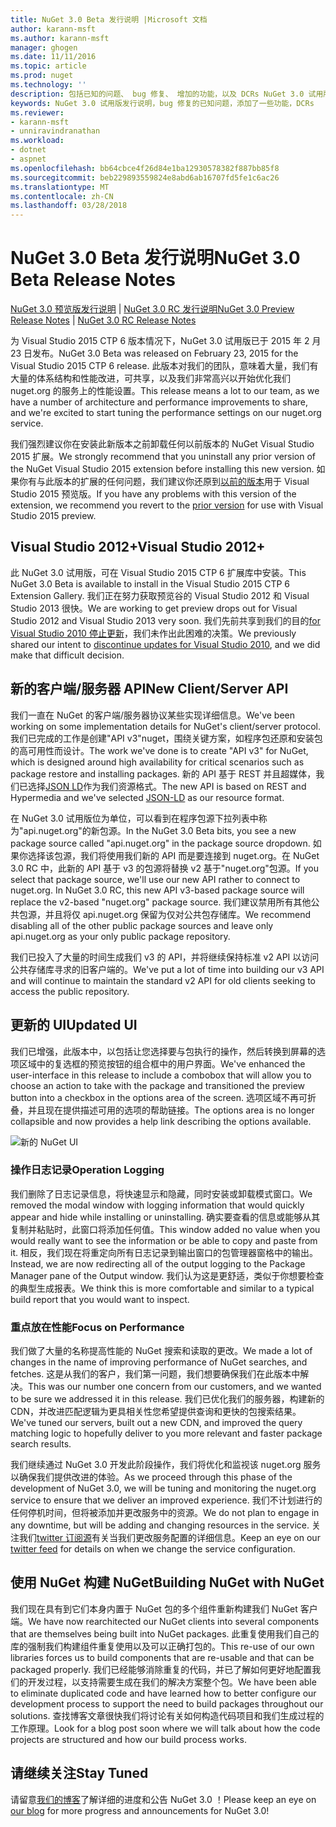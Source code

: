 ```yaml
---
title: NuGet 3.0 Beta 发行说明 |Microsoft 文档
author: karann-msft
ms.author: karann-msft
manager: ghogen
ms.date: 11/11/2016
ms.topic: article
ms.prod: nuget
ms.technology: ''
description: 包括已知的问题、 bug 修复、 增加的功能，以及 DCRs NuGet 3.0 试用版的发行说明。
keywords: NuGet 3.0 试用版发行说明，bug 修复的已知问题，添加了一些功能，DCRs
ms.reviewer:
- karann-msft
- unniravindranathan
ms.workload:
- dotnet
- aspnet
ms.openlocfilehash: bb64cbce4f26d84e1ba12930578382f887bb85f8
ms.sourcegitcommit: beb229893559824e8abd6ab16707fd5fe1c6ac26
ms.translationtype: MT
ms.contentlocale: zh-CN
ms.lasthandoff: 03/28/2018
---
```

# <a name="nuget-30-beta-release-notes"></a><span data-ttu-id="5c992-104">NuGet 3.0 Beta 发行说明</span><span class="sxs-lookup"><span data-stu-id="5c992-104">NuGet 3.0 Beta Release Notes</span></span>

<span data-ttu-id="5c992-105">[NuGet 3.0 预览版发行说明](../release-notes/nuget-3.0-preview.md) | [NuGet 3.0 RC 发行说明](../release-notes/nuget-3.0-rc.md)</span><span class="sxs-lookup"><span data-stu-id="5c992-105">[NuGet 3.0 Preview Release Notes](../release-notes/nuget-3.0-preview.md) | [NuGet 3.0 RC Release Notes](../release-notes/nuget-3.0-rc.md)</span></span>

<span data-ttu-id="5c992-106">为 Visual Studio 2015 CTP 6 版本情况下，NuGet 3.0 试用版已于 2015 年 2 月 23 日发布。</span><span class="sxs-lookup"><span data-stu-id="5c992-106">NuGet 3.0 Beta was released on February 23, 2015 for the Visual Studio 2015 CTP 6 release.</span></span> <span data-ttu-id="5c992-107">此版本对我们的团队，意味着大量，我们有大量的体系结构和性能改进，可共享，以及我们非常高兴以开始优化我们 nuget.org 的服务上的性能设置。</span><span class="sxs-lookup"><span data-stu-id="5c992-107">This release means a lot to our team, as we have a number of architecture and performance improvements to share, and we're excited to start tuning the performance settings on our nuget.org service.</span></span>

<span data-ttu-id="5c992-108">我们强烈建议你在安装此新版本之前卸载任何以前版本的 NuGet Visual Studio 2015 扩展。</span><span class="sxs-lookup"><span data-stu-id="5c992-108">We strongly recommend that you uninstall any prior version of the NuGet Visual Studio 2015 extension before installing this new version.</span></span>  <span data-ttu-id="5c992-109">如果你有与此版本的扩展的任何问题，我们建议你还原到[以前的版本](http://nuget.codeplex.com/downloads/get/909582)用于 Visual Studio 2015 预览版。</span><span class="sxs-lookup"><span data-stu-id="5c992-109">If you have any problems with this version of the extension, we recommend you revert to the [prior version](http://nuget.codeplex.com/downloads/get/909582) for use with Visual Studio 2015 preview.</span></span>

## <a name="visual-studio-2012"></a><span data-ttu-id="5c992-110">Visual Studio 2012+</span><span class="sxs-lookup"><span data-stu-id="5c992-110">Visual Studio 2012+</span></span>

<span data-ttu-id="5c992-111">此 NuGet 3.0 试用版，可在 Visual Studio 2015 CTP 6 扩展库中安装。</span><span class="sxs-lookup"><span data-stu-id="5c992-111">This NuGet 3.0 Beta is available to install in the Visual Studio 2015 CTP 6 Extension Gallery.</span></span> <span data-ttu-id="5c992-112">我们正在努力获取预览谷的 Visual Studio 2012 和 Visual Studio 2013 很快。</span><span class="sxs-lookup"><span data-stu-id="5c992-112">We are working to get preview drops out for Visual Studio 2012 and Visual Studio 2013 very soon.</span></span> <span data-ttu-id="5c992-113">我们先前共享到我们的目的[for Visual Studio 2010 停止更新](http://blog.nuget.org/20141002/visual-studio-2010.html)，我们未作出此困难的决策。</span><span class="sxs-lookup"><span data-stu-id="5c992-113">We previously shared our intent to [discontinue updates for Visual Studio 2010](http://blog.nuget.org/20141002/visual-studio-2010.html), and we did make that difficult decision.</span></span>

## <a name="new-clientserver-api"></a><span data-ttu-id="5c992-114">新的客户端/服务器 API</span><span class="sxs-lookup"><span data-stu-id="5c992-114">New Client/Server API</span></span>

<span data-ttu-id="5c992-115">我们一直在 NuGet 的客户端/服务器协议某些实现详细信息。</span><span class="sxs-lookup"><span data-stu-id="5c992-115">We've been working on some implementation details for NuGet's client/server protocol.</span></span> <span data-ttu-id="5c992-116">我们已完成的工作是创建"API v3"nuget，围绕关键方案，如程序包还原和安装包的高可用性而设计。</span><span class="sxs-lookup"><span data-stu-id="5c992-116">The work we've done is to create "API v3" for NuGet, which is designed around high availability for critical scenarios such as package restore and installing packages.</span></span> <span data-ttu-id="5c992-117">新的 API 基于 REST 并且超媒体，我们已选择[JSON LD](http://json-ld.org)作为我们资源格式。</span><span class="sxs-lookup"><span data-stu-id="5c992-117">The new API is based on REST and Hypermedia and we've selected [JSON-LD](http://json-ld.org) as our resource format.</span></span>

<span data-ttu-id="5c992-118">在 NuGet 3.0 试用版位为单位，可以看到在程序包源下拉列表中称为"api.nuget.org"的新包源。</span><span class="sxs-lookup"><span data-stu-id="5c992-118">In the NuGet 3.0 Beta bits, you see a new package source called "api.nuget.org" in the package source dropdown.</span></span>   <span data-ttu-id="5c992-119">如果你选择该包源，我们将使用我们新的 API 而是要连接到 nuget.org。在 NuGet 3.0 RC 中，此新的 API 基于 v3 的包源将替换 v2 基于"nuget.org"包源。</span><span class="sxs-lookup"><span data-stu-id="5c992-119">If you select that package source, we'll use our new API rather to connect to nuget.org. In NuGet 3.0 RC, this new API v3-based package source will replace the v2-based "nuget.org" package source.</span></span>  <span data-ttu-id="5c992-120">我们建议禁用所有其他公共包源，并且将仅 api.nuget.org 保留为仅对公共包存储库。</span><span class="sxs-lookup"><span data-stu-id="5c992-120">We recommend disabling all of the other public package sources and leave only api.nuget.org as your only public package repository.</span></span>

<span data-ttu-id="5c992-121">我们已投入了大量的时间生成我们 v3 的 API，并将继续保持标准 v2 API 以访问公共存储库寻求的旧客户端的。</span><span class="sxs-lookup"><span data-stu-id="5c992-121">We've put a lot of time into building our v3 API and will continue to maintain the standard v2 API for old clients seeking to access the public repository.</span></span>

## <a name="updated-ui"></a><span data-ttu-id="5c992-122">更新的 UI</span><span class="sxs-lookup"><span data-stu-id="5c992-122">Updated UI</span></span>

<span data-ttu-id="5c992-123">我们已增强，此版本中，以包括让您选择要与包执行的操作，然后转换到屏幕的选项区域中的复选框的预览按钮的组合框中的用户界面。</span><span class="sxs-lookup"><span data-stu-id="5c992-123">We've enhanced the user-interface in this release to include a combobox that will allow you to choose an action to take with the package and transitioned the preview button into a checkbox in the options area of the screen.</span></span>  <span data-ttu-id="5c992-124">选项区域不再可折叠，并且现在提供描述可用的选项的帮助链接。</span><span class="sxs-lookup"><span data-stu-id="5c992-124">The options area is no longer collapsible and now provides a help link describing the options available.</span></span>

![新的 NuGet UI](./media/NuGet-3.0-Beta/updated-ui.png)


### <a name="operation-logging"></a><span data-ttu-id="5c992-126">操作日志记录</span><span class="sxs-lookup"><span data-stu-id="5c992-126">Operation Logging</span></span>

<span data-ttu-id="5c992-127">我们删除了日志记录信息，将快速显示和隐藏，同时安装或卸载模式窗口。</span><span class="sxs-lookup"><span data-stu-id="5c992-127">We removed the modal window with logging information that would quickly appear and hide while installing or uninstalling.</span></span>  <span data-ttu-id="5c992-128">确实要查看的信息或能够从其复制并粘贴时，此窗口将添加任何值。</span><span class="sxs-lookup"><span data-stu-id="5c992-128">This window added no value when you would really want to see the information or be able to copy and paste from it.</span></span>  <span data-ttu-id="5c992-129">相反，我们现在将重定向所有日志记录到输出窗口的包管理器窗格中的输出。</span><span class="sxs-lookup"><span data-stu-id="5c992-129">Instead, we are now redirecting all of the output logging to the Package Manager pane of the Output window.</span></span>  <span data-ttu-id="5c992-130">我们认为这是更舒适，类似于你想要检查的典型生成报表。</span><span class="sxs-lookup"><span data-stu-id="5c992-130">We think this is more comfortable and similar to a typical build report that you would want to inspect.</span></span>


### <a name="focus-on-performance"></a><span data-ttu-id="5c992-131">重点放在性能</span><span class="sxs-lookup"><span data-stu-id="5c992-131">Focus on Performance</span></span>

<span data-ttu-id="5c992-132">我们做了大量的名称提高性能的 NuGet 搜索和读取的更改。</span><span class="sxs-lookup"><span data-stu-id="5c992-132">We made a lot of changes in the name of improving performance of NuGet searches, and fetches.</span></span>  <span data-ttu-id="5c992-133">这是从我们的客户，我们第一问题，我们想要确保我们在此版本中解决。</span><span class="sxs-lookup"><span data-stu-id="5c992-133">This was our number one concern from our customers, and we wanted to be sure we addressed it in this release.</span></span>  <span data-ttu-id="5c992-134">我们已优化我们的服务器，构建新的 CDN，并改进匹配逻辑为更具相关性您希望提供查询和更快的包搜索结果。</span><span class="sxs-lookup"><span data-stu-id="5c992-134">We've tuned our servers, built out a new CDN, and improved the query matching logic to hopefully deliver to you more relevant and faster package search results.</span></span>

<span data-ttu-id="5c992-135">我们继续通过 NuGet 3.0 开发此阶段操作，我们将优化和监视该 nuget.org 服务以确保我们提供改进的体验。</span><span class="sxs-lookup"><span data-stu-id="5c992-135">As we proceed through this phase of the development of NuGet 3.0, we will be tuning and monitoring the nuget.org service to ensure that we deliver an improved experience.</span></span>  <span data-ttu-id="5c992-136">我们不计划进行的任何停机时间，但将被添加并更改服务中的资源。</span><span class="sxs-lookup"><span data-stu-id="5c992-136">We do not plan to engage in any downtime, but will be adding and changing resources in the service.</span></span>  <span data-ttu-id="5c992-137">关注我们[twitter 订阅源](http://twitter.com/nuget)有关当我们更改服务配置的详细信息。</span><span class="sxs-lookup"><span data-stu-id="5c992-137">Keep an eye on our [twitter feed](http://twitter.com/nuget) for details on when we change the service configuration.</span></span>

## <a name="building-nuget-with-nuget"></a><span data-ttu-id="5c992-138">使用 NuGet 构建 NuGet</span><span class="sxs-lookup"><span data-stu-id="5c992-138">Building NuGet with NuGet</span></span>

<span data-ttu-id="5c992-139">我们现在具有到它们本身内置于 NuGet 包的多个组件重新构建我们 NuGet 客户端。</span><span class="sxs-lookup"><span data-stu-id="5c992-139">We have now rearchitected our NuGet clients into several components that are themselves being built into NuGet packages.</span></span> <span data-ttu-id="5c992-140">此重复使用我们自己的库的强制我们构建组件重复使用以及可以正确打包的。</span><span class="sxs-lookup"><span data-stu-id="5c992-140">This re-use of our own libraries forces us to build components that are re-usable and that can be packaged properly.</span></span>  <span data-ttu-id="5c992-141">我们已经能够消除重复的代码，并已了解如何更好地配置我们的开发过程，以支持需要生成在我们的解决方案整个包。</span><span class="sxs-lookup"><span data-stu-id="5c992-141">We have been able to eliminate duplicated code and have learned how to better configure our development process to support the need to build packages throughout our solutions.</span></span>  <span data-ttu-id="5c992-142">查找博客文章很快我们将讨论有关如何构造代码项目和我们生成过程的工作原理。</span><span class="sxs-lookup"><span data-stu-id="5c992-142">Look for a blog post soon where we will talk about how the code projects are structured and how our build process works.</span></span>

## <a name="stay-tuned"></a><span data-ttu-id="5c992-143">请继续关注</span><span class="sxs-lookup"><span data-stu-id="5c992-143">Stay Tuned</span></span>

<span data-ttu-id="5c992-144">请留意[我们的博客](http://blog.nuget.org)了解详细的进度和公告 NuGet 3.0 ！</span><span class="sxs-lookup"><span data-stu-id="5c992-144">Please keep an eye on [our blog](http://blog.nuget.org) for more progress and announcements for NuGet 3.0!</span></span>
